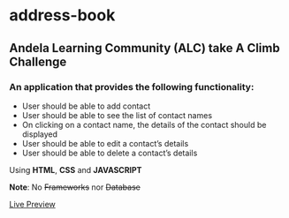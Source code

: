 # address-book
## Andela Learning Community (ALC) take A Climb Challenge

### An application that provides the following functionality:
* User should be able to add contact
* User should be able to see the list of contact names
* On clicking on a contact name, the details of the contact should be displayed
* User should be able to edit a contact’s details
* User should be able to delete a contact’s details

Using **HTML**, **CSS** and **JAVASCRIPT** 

**Note**: No ~~Frameworks~~ nor ~~Database~~

[Live Preview](https://dwinjnrab.netlify.com/)
